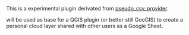 This is a experimental plugin derivated from [pseudo_csv_provider](http://github.com/g-sherman/pseudo_csv_provider)

will be used as base for a QGIS plugin (or better still GooGIS) to create a personal cloud layer shared with other users as a Google Sheet.

